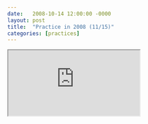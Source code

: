 ```yaml
---
date:   2008-10-14 12:00:00 -0000
layout: post
title:  "Practice in 2008 (11/15)"
categories: [practices]
---
```

<iframe src="https://www.youtube.com/embed/sZYUm_9s3aY?rel=0" allowfullscreen="allowfullscreen"></iframe>
